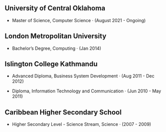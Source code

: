 ## University of Central Oklahoma
- Master of Science, Computer Science · (August 2021 - Ongoing)

## London Metropolitan University
- Bachelor’s Degree, Computing · (Jan 2014)

## Islington College Kathmandu
- Advanced Diploma, Business System Development · (Aug 2011 - Dec 2012)

- Diploma, Information Technology and Communication · (Jun 2010 - May 2011)

## Caribbean Higher Secondary School
- Higher Secondary Level - Science Stream, Science · (2007 - 2009)